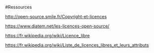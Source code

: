 #Ressources

http://open-source.smile.fr/Copyright-et-licences

https://www.diatem.net/les-licences-open-source/

https://fr.wikipedia.org/wiki/Licence_libre

https://fr.wikipedia.org/wiki/Liste_de_licences_libres_et_leurs_attributs
